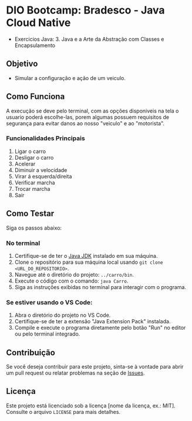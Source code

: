 # DIO Bootcamp: Bradesco - Java Cloud Native

* Exercicios Java: 3. Java e a Arte da Abstração com Classes e Encapsulamento

## Objetivo
* Simular a configuração e ação de um veiculo.

## Como Funciona
A execução se deve pelo terminal, com as opções disponiveis na tela o usuario poderá escolhe-las, porem algumas possuem requisitos de segurança para evitar danos ao nosso "veiculo" e ao "motorista".

### Funcionalidades Principais
1. Ligar o carro
2. Desligar o carro
3. Acelerar
4. Diminuir a velocidade
5. Virar á esquerda/direita
6. Verificar marcha
7. Trocar marcha
8. Sair

## Como Testar
Siga os passos abaixo:

### No terminal
1. Certifique-se de ter o [Java JDK](https://www.oracle.com/java/technologies/javase-downloads.html) instalado em sua máquina.
2. Clone o repositório para sua máquina local usando `git clone <URL_DO_REPOSITORIO>`.
3. Navegue até o diretório do projeto: `../carro/bin`.
4. Execute o código com o comando: `java Carro`.
5. Siga as instruções exibidas no terminal para interagir com o programa.

### Se estiver usando o VS Code:
1. Abra o diretório do projeto no VS Code.
2. Certifique-se de ter a extensão "Java Extension Pack" instalada.
3. Compile e execute o programa diretamente pelo botão "Run" no editor ou pelo terminal integrado.


## Contribuição
Se você deseja contribuir para este projeto, sinta-se à vontade para abrir um pull request ou relatar problemas na seção de [Issues](#).

## Licença
Este projeto está licenciado sob a licença [nome da licença, ex.: MIT]. Consulte o arquivo `LICENSE` para mais detalhes.